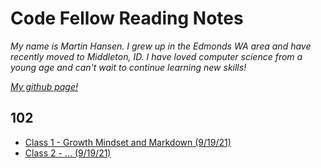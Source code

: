 # Code Fellow Reading Notes

*My name is Martin Hansen. I grew up in the Edmonds WA area and have recently moved to Middleton, ID. I have loved computer science from a young age and can't wait to continue learning new skills!*


*[My github page!](https://github.com/sp00nes)*

## 102
- [Class 1 - Growth Mindset and Markdown (9/19/21)](102/class-01.md)
- [Class 2 - ... (9/19/21)](102/class-02.md)


